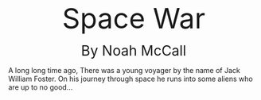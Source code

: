 <p style="text-align: center;">
  <span style= "font-size:4em;"> Space War </span>
</p>
<p style="text-align: center;">
 <span style= "font-size:2em;"> By Noah McCall </span>
</p>

<A> A long long time ago, There was a young voyager by the name of Jack William Foster. On his journey through space he runs into some aliens who are up to no good...</A>
